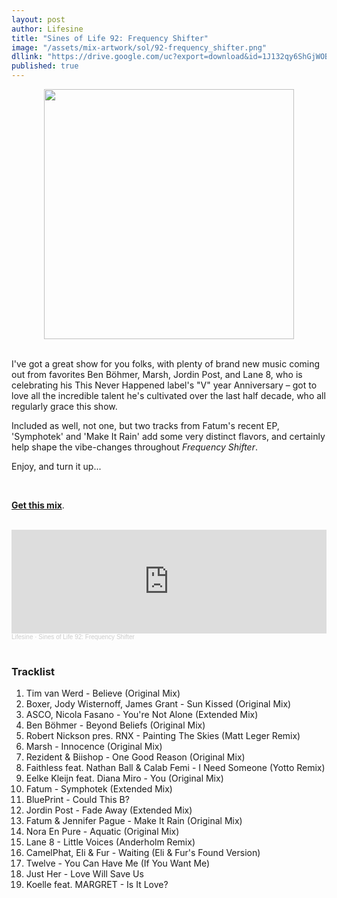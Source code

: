 ```yaml
---
layout: post
author: Lifesine
title: "Sines of Life 92: Frequency Shifter"
image: "/assets/mix-artwork/sol/92-frequency_shifter.png"
dllink: "https://drive.google.com/uc?export=download&id=1J132qy6ShGjWOB8d12CBb7J2nMW7bGzt"
published: true
---
```


<div style="text-align:center"><img src="{{ page.image }}" width="400px" height="auto" /></div>
<br>

I've got a great show for you folks, with plenty of brand new music coming out from favorites Ben Böhmer, Marsh, Jordin Post, and Lane 8, who is celebrating his This Never Happened label's "V" year Anniversary – got to love all the incredible talent he's cultivated over the last half decade, who all regularly grace this show.

Included as well, not one, but two tracks from Fatum's recent EP, 'Symphotek' and 'Make It Rain' add some very distinct flavors, and certainly help shape the vibe-changes throughout _Frequency Shifter_.

Enjoy, and turn it up...

<br>

<a href=" {{ page.dllink }} " target="_blank">**Get this mix**</a>.

<br>

<iframe width="100%" height="166" scrolling="no" frameborder="no" allow="autoplay" src="https://w.soundcloud.com/player/?url=https%3A//api.soundcloud.com/tracks/1093169908%3Fsecret_token%3Ds-tKHJchLYwAx&color=%23e3da1d&auto_play=false&hide_related=false&show_comments=true&show_user=true&show_reposts=false&show_teaser=true"></iframe><div style="font-size: 10px; color: #cccccc;line-break: anywhere;word-break: normal;overflow: hidden;white-space: nowrap;text-overflow: ellipsis; font-family: Interstate,Lucida Grande,Lucida Sans Unicode,Lucida Sans,Garuda,Verdana,Tahoma,sans-serif;font-weight: 100;"><a href="https://soundcloud.com/lifesine" title="Lifesine" target="_blank" style="color: #cccccc; text-decoration: none;">Lifesine</a> · <a href="https://soundcloud.com/lifesine/sines-of-life-92/s-tKHJchLYwAx" title="Sines of Life 92: Frequency Shifter" target="_blank" style="color: #cccccc; text-decoration: none;">Sines of Life 92: Frequency Shifter</a></div>

<br>


### Tracklist

01. Tim van Werd - Believe (Original Mix)
02. Boxer, Jody Wisternoff, James Grant - Sun Kissed (Original Mix)
03. ASCO, Nicola Fasano - You're Not Alone (Extended Mix)
04. Ben Böhmer - Beyond Beliefs (Original Mix)
05. Robert Nickson pres. RNX - Painting The Skies (Matt Leger Remix)
06. Marsh - Innocence (Original Mix)
07. Rezident & Biishop - One Good Reason (Original Mix)
08. Faithless feat. Nathan Ball & Calab Femi - I Need Someone (Yotto Remix)
09. Eelke Kleijn feat. Diana Miro - You (Original Mix)
10. Fatum - Symphotek (Extended Mix)
11. BluePrint - Could This B?
12. Jordin Post - Fade Away (Extended Mix)
13. Fatum & Jennifer Pague - Make It Rain (Original Mix)
14. Nora En Pure - Aquatic (Original Mix)
15. Lane 8 - Little Voices (Anderholm Remix)
16. CamelPhat, Eli & Fur - Waiting (Eli & Fur's Found Version)
17. Twelve - You Can Have Me (If You Want Me)
18. Just Her - Love Will Save Us
19. Koelle feat. MARGRET - Is It Love?

<br>